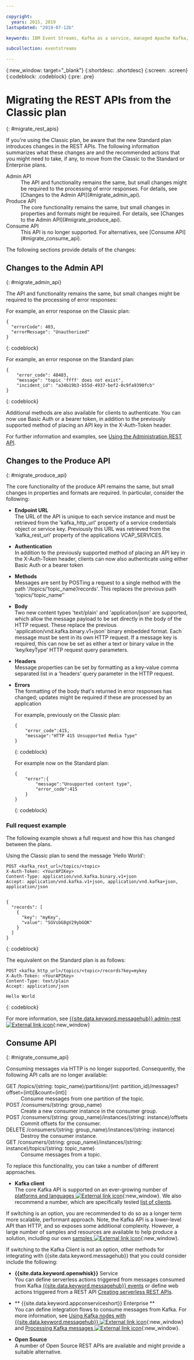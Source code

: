 ```yaml
---

copyright:
  years: 2015, 2019
lastupdated: "2019-07-12b"

keywords: IBM Event Streams, Kafka as a service, managed Apache Kafka, migration, REST API

subcollection: eventstreams

---
```


{:new_window: target="_blank"}
{:shortdesc: .shortdesc}
{:screen: .screen}
{:codeblock: .codeblock}
{:pre: .pre}

# Migrating the REST APIs from the Classic plan
{: #migrate_rest_apis}

If you're using the Classic plan, be aware that the new Standard plan introduces changes in the REST APIs. The following information summarizes what these changes are and the recommended actions that you might need to take, if any, to move from the Classic to the Standard or Enterprise plans.

<dl>
<dt>Admin API</dt>
<dd>The API and functionality remains the same, but small changes might be required to the processing of error responses. For details, see [Changes to the Admin API](#migrate_admin_api).
</dd>
<dt>Produce API</dt>
<dd>The core functionality remains the same, but small changes in properties and formats might be required. For details, see [Changes to the Admin API](#migrate_produce_api).
</dd>
<dt>Consume API</dt>
<dd>This API is no longer supported. For alternatives, see [Consume API](#migrate_consume_api).
</dd>
</dl>

The following sections provide details of the changes:

## Changes to the Admin API
{: #migrate_admin_api}

The API and functionality remains the same, but small changes might be required to the processing of error responses:

For example, an error response on the Classic plan:

```
{
  "errorCode": 403,
  "errorMessage": "Unauthorized"
}
```
{: codeblock}

For example, an error response on the Standard plan:

```
{
    "error_code": 40403,
    "message": "topic 'ffff' does not exist",
    "incident_id": "a34b19b3-b55d-4937-bef2-0c9fa9390fcb"
}
````
{: codeblock}

Additional methods are also available for clients to authenticate. You can now use Basic Auth or a bearer token, in addition to the previously supported method of placing an API key in the X-Auth-Token header.

For further information and examples, see 
[Using the Administration REST API](/docs/services/EventStreams?topic=eventstreams-admin_api).

## Changes to the Produce API
{: #migrate_produce_api}

The core functionality of the produce API remains the same, but small changes in properties and formats are required. In particular, consider the following:

* **Endpoint URL**<br/>
    The URL of the API is unique to each service instance and must be retrieved from the 'kafka_http_url' property of a service credentials object or service key. Previously this URL was retrieved from the 'kafka_rest_url' property of the applications VCAP_SERVICES.

* **Authentication**<br/>
    In addition to the previously supported method of placing an API key in the X-Auth-Token header, clients can now also authenticate using either Basic Auth or a bearer token 

* **Methods**<br/>
    Messages are sent by POSTing a request to a single method with the path '/topics/&lsquo;topic_name&rsquo;/records'. This replaces the previous path 'topics/&lsquo;topic_name&rsquo;'

* **Body**<br/>
    Two new content types 'text/plain' and 'application/json' are supported, which allow the message payload to be set directly in the body of the HTTP request. These replace the previous 'application/vnd.kafka.binary.v1+json' binary embedded format. Each message must be sent in its own HTTP request. If a message key is required, this can now be set as either a text or binary value in the 'key/keyType' HTTP request query parameters.

* **Headers**<br/>
    Message properties can be set by formatting as a key-value comma separated list in a 'headers' query parameter in the HTTP request.

* **Errors**<br/>
    The formatting of the body that's returned in error responses has changed; updates might be required if these are processed by an application

    For example, previously on the Classic plan:

    ```
    {
	    "error_code":415,
	    "message":"HTTP 415 Unsupported Media Type"
    }
    ```
    {: codeblock}

    For example now on the Standard plan:

    ```
    {
	    "error":{
		    "message":"Unsupported content type",
		    "error_code":415
	    }
    }
    ```
    {: codeblock}

### Full request example

The following example shows a full request and how this has changed between the plans.

Using the Classic plan to send the message 'Hello World':

```
POST <kafka_rest_url>/topics/<topic>
X-Auth-Token: <YourAPIKey>
Content-Type: application/vnd.kafka.binary.v1+json
Accept: application/vnd.kafka.v1+json, application/vnd.kafka+json, application/json


{
  "records": [
    {
      "key": "myKey",
      "value": "SGVsbG8gV29ybGQK"
    }
  ]
}
```
{: codeblock}

The equivalent on the Standard plan is as follows:

```
POST <kafka_http_url>/topics/<topic>/records?key=mykey
X-Auth-Token: <YourAPIKey>
Content-Type: text/plain
Accept: application/json

Hello World
```
{: codeblock}

For more information, see [{{site.data.keyword.messagehub}} admin-rest ![External link icon](../../icons/launch-glyph.svg "External link icon")](https://github.com/ibm-messaging/event-streams-docs/tree/master/admin-rest-api){:new_window}


## Consume API
{: #migrate_consume_api}

Consuming messages via HTTP is no longer supported. Consequently, the following API calls are no longer available:

<dl>
<dt>GET /topics/(string: topic_name)/partitions/(int: partition_id)/messages?offset=(int)[&count=(int)]</dt>
<dd>Consume messages from one partition of the topic.
</dd>
<dt>POST /consumers/(string: group_name)</dt>
<dd>Create a new consumer instance in the consumer group.
</dd>
<dt>POST /consumers/(string: group_name)/instances/(string: instance)/offsets</dt>
<dd>Commit offsets for the consumer. 
</dd>
<dt>DELETE /consumers/(string: group_name)/instances/(string: instance)</dt>
<dd>Destroy the consumer instance.
</dd>
<dt>GET /consumers/(string: group_name)/instances/(string: instance)/topics/(string: topic_name)</dt>
<dd>Consume messages from a topic.
</dd>
</dl>

To replace this functionality, you can take a number of different approaches. 

* **Kafka client**<br/>
    The core Kafka API is supported on an ever-growing number of [platforms and languages ![External link icon](../../icons/launch-glyph.svg "External link icon")](https://cwiki.apache.org/confluence/display/KAFKA/Clients){:new_window}. We also recommend a number, which are specifically tested [list of clients](/docs/services/EventStreams?topic=eventstreams-kafka_clients#kafka_clients). 
    
If switching is an option, you are recommended to do so as a longer term more scalable, performant approach. Note, the Kafka API is a lower-level API than HTTP, and so exposes some additional complexity. However, a large number of samples and resources are available to help produce a solution, including our own 
[samples ![External link icon](../../icons/launch-glyph.svg "External link icon")](https://github.com/ibm-messaging/event-streams-samples){:new_window}.

If switching to the Kafka Client is not an option, other methods for integrating with {{site.data.keyword.messagehub}} that you could consider include the following:

* **{{site.data.keyword.openwhisk}}** Service<br/>
    You can define serverless actions triggered from messages consumed from Kafka [{{site.data.keyword.messagehub}} events](/docs/openwhisk?topic=cloud-functions-pkg_event_streams#eventstreams_events) or define web actions triggered from a REST API [Creating serverless REST APIs](/docs/openwhisk?topic=cloud-functions-apigateway).

* ** {{site.data.keyword.appconserviceshort}} Enterprise **<br/>
    You can define integration flows to consume messages from Kafka. For more information, see [Using Kafka nodes with {{site.data.keyword.messagehub}} ![External link icon](../../icons/launch-glyph.svg "External link icon")](https://www.ibm.com/support/knowledgecenter/en/SSTTDS_11.0.0/com.ibm.etools.mft.doc/bz91055_.htm){:new_window} and [Processing Kafka messages ![External link icon](../../icons/launch-glyph.svg "External link icon")](https://www.ibm.com/support/knowledgecenter/en/SSTTDS_11.0.0/com.ibm.etools.mft.doc/bz91030_.htm){:new_window}.

* **Open Source**<br/>
    A number of Open Source REST APIs are available and might provide a suitable alternative.





